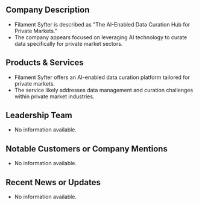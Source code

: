 ## Company Description

- Filament Syfter is described as "The AI-Enabled Data Curation Hub for Private Markets."
- The company appears focused on leveraging AI technology to curate data specifically for private market sectors.

## Products & Services

- Filament Syfter offers an AI-enabled data curation platform tailored for private markets.
- The service likely addresses data management and curation challenges within private market industries.

## Leadership Team

- No information available.

## Notable Customers or Company Mentions

- No information available.

## Recent News or Updates

- No information available.